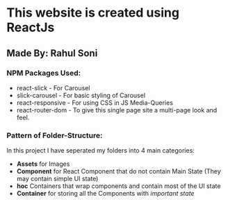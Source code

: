 # This website is created using ReactJs
## Made By: **Rahul Soni**


### NPM Packages Used: 
* react-slick - For Carousel
* slick-carousel - For basic styling of Carousel
* react-responsive - For using CSS in JS Media-Queries
* react-router-dom - To give this single page site a multi-page look and feel.

### Pattern of Folder-Structure:
In this project I have seperated my folders into 4 main categories:
* **Assets** for Images
* **Component** for React Component that do not contain Main State (They may contain simple UI state)
* **hoc** Containers that wrap components and contain most of the UI state
* **Container** for storing all the Components with *important state*
